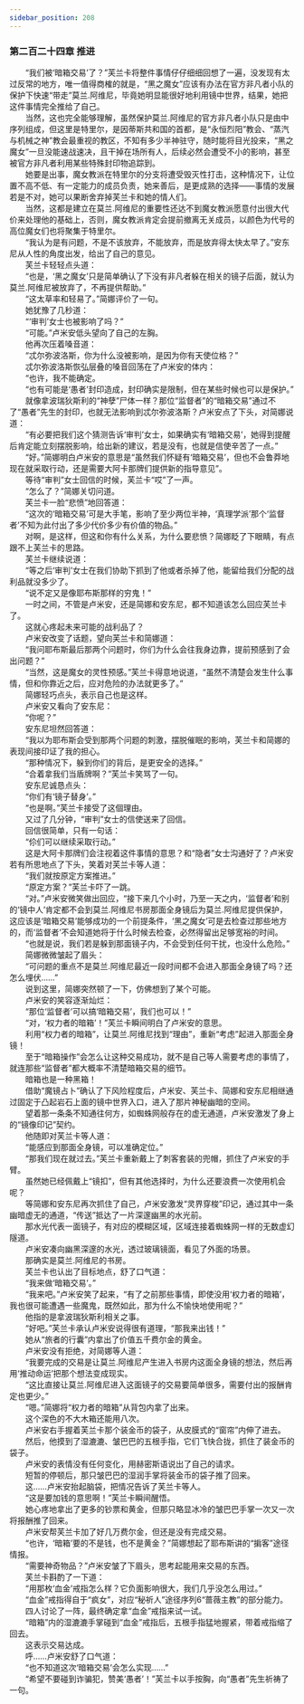 ```yaml
---
sidebar_position: 208
---
```

### 第二百二十四章 推进  


　　“我们被‘暗箱交易’了？”芙兰卡将整件事情仔仔细细回想了一遍，没发现有太过反常的地方，唯一值得商榷的就是，“黑之魔女”应该有办法在官方非凡者小队的保护下快速“带走”莫兰.阿维尼，毕竟她明显能很好地利用镜中世界，结果，她把这件事情完全推给了自己。  
　　当然，这也完全能够理解，虽然保护莫兰.阿维尼的官方非凡者小队只是由中序列组成，但这里是特里尔，是因蒂斯共和国的首都，是“永恒烈阳”教会、“蒸汽与机械之神”教会最重视的教区，不知有多少半神驻守，随时能将目光投来，“黑之魔女”一旦没能速战速决，且干掉在场所有人，后续必然会遭受不小的影响，甚至被官方非凡者利用某些特殊封印物追踪到。  
　　她要是出事，魔女教派在特里尔的分支将遭受毁灭性打击，这种情况下，让位置不高不低、有一定能力的成员负责，她来善后，是更成熟的选择——事情的发展若是不对，她可以果断舍弃掉芙兰卡和她的情人们。  
　　当然，这都是建立在莫兰.阿维尼的重要性还达不到魔女教派愿意付出很大代价来处理他的基础上，否则，魔女教派肯定会提前撤离无关成员，以颜色为代号的高位魔女们也将聚集于特里尔。  
　　“我认为是有问题，不是不该放弃，不能放弃，而是放弃得太快太早了。”安东尼从人性的角度出发，给出了自己的意见。  
　　芙兰卡轻轻点头道：  
　　“也是，‘黑之魔女’只是简单确认了下没有非凡者躲在相关的镜子后面，就认为莫兰.阿维尼被放弃了，不再提供帮助。”  
　　“这太草率和轻易了。”简娜评价了一句。  
　　她犹豫了几秒道：  
　　“‘审判’女士也被影响了吗？”  
　　“可能。”卢米安低头望向了自己的左胸。  
　　他再次压着嗓音道：  
　　“忒尔弥波洛斯，你为什么没被影响，是因为你有天使位格？”  
　　忒尔弥波洛斯恢弘层叠的嗓音回荡在了卢米安的体内：  
　　“也许，我不能确定。  
　　“也有可能是‘愚者’封印造成，封印确实是限制，但在某些时候也可以是保护。”  
　　就像拿波瑞狄斯利的“神孽”尸体一样？那位“监督者”的“暗箱交易”通过不了“愚者”先生的封印，也就无法影响到忒尔弥波洛斯？卢米安点了下头，对简娜说道：  
　　“有必要把我们这个猜测告诉‘审判’女士，如果确实有‘暗箱交易’，她得到提醒后肯定能立刻摆脱影响，给出新的建议，若是没有，也就是信使辛苦了一点。”  
　　“好。”简娜明白卢米安的意思是“虽然我们怀疑有‘暗箱交易’，但也不会鲁莽地现在就采取行动，还是需要大阿卡那牌们提供新的指导意见”。  
　　等待“审判”女士回信的时候，芙兰卡“哎”了一声。  
　　“怎么了？”简娜关切问道。  
　　芙兰卡一脸“悲愤”地回答道：  
　　“这次的‘暗箱交易’可是大手笔，影响了至少两位半神，‘真理学派’那个‘监督者’不知为此付出了多少代价多少有价值的物品。”  
　　对啊，是这样，但这和你有什么关系，为什么要悲愤？简娜眨了下眼睛，有点跟不上芙兰卡的思路。  
　　芙兰卡继续说道：  
　　“等之后‘审判’女士在我们协助下抓到了他或者杀掉了他，能留给我们分配的战利品就没多少了。  
　　“说不定又是像耶布斯那样的穷鬼！”  
　　一时之间，不管是卢米安，还是简娜和安东尼，都不知道该怎么回应芙兰卡了。  
　　这就心疼起未来可能的战利品了？  
　　卢米安改变了话题，望向芙兰卡和简娜道：  
　　“我问耶布斯最后那两个问题时，你们为什么会往我身边靠，提前预感到了会出问题？”  
　　“当然，这是魔女的灵性预感。”芙兰卡得意地说道，“虽然不清楚会发生什么事情，但和你靠近之后，应对危险的办法就更多了。”  
　　简娜轻巧点头，表示自己也是这样。  
　　卢米安又看向了安东尼：  
　　“你呢？”  
　　安东尼坦然回答道：  
　　“我以为耶布斯会受到那两个问题的刺激，摆脱催眠的影响，芙兰卡和简娜的表现间接印证了我的担心。  
　　“那种情况下，躲到你们的背后，是更安全的选择。”  
　　“合着拿我们当盾牌啊？”芙兰卡笑骂了一句。  
　　安东尼诚恳点头：  
　　“你们有‘镜子替身’。”  
　　“也是啊。”芙兰卡接受了这個理由。  
　　又过了几分钟，“审判”女士的信使送来了回信。  
　　回信很简单，只有一句话：  
　　“伱们可以继续采取行动。”  
　　这是大阿卡那牌们会注视着这件事情的意思？和“隐者”女士沟通好了？卢米安若有所思地点了下头，笑着对芙兰卡等人道：  
　　“我们就按原定方案推进。”  
　　“原定方案？”芙兰卡吓了一跳。  
　　“对。”卢米安微笑做出回应，“接下来几个小时，乃至一天之内，‘监督者’和别的‘镜中人’肯定都不会到莫兰.阿维尼书房那面全身镜后为莫兰.阿维尼提供保护，这应该是‘暗箱交易’能够成功的一个前提条件，‘黑之魔女’可是去检查过那些地方的，而‘监督者’不会知道她将于什么时候去检查，必然得留出足够宽裕的时间。  
　　“也就是说，我们若是躲到那面镜子内，不会受到任何干扰，也没什么危险。”  
　　简娜微微皱起了眉头：  
　　“可问题的重点不是莫兰.阿维尼最近一段时间都不会进入那面全身镜了吗？还怎么埋伏……”  
　　说到这里，简娜突然顿了一下，仿佛想到了某个可能。  
　　卢米安的笑容逐渐灿烂：  
　　“那位‘监督者’可以搞‘暗箱交易’，我们也可以！”  
　　“对，‘权力者的暗箱’！”芙兰卡瞬间明白了卢米安的意思。  
　　利用“权力者的暗箱”，让莫兰.阿维尼找到“理由”，重新“考虑”起进入那面全身镜！  
　　至于“暗箱操作”会怎么让这种交易成功，就不是自己等人需要考虑的事情了，就连那些“监督者”都大概率不清楚暗箱交易的细节。  
　　暗箱也是一种黑箱！  
　　借助“魔镜占卜”确认了下风险程度后，卢米安、芙兰卡、简娜和安东尼相继通过固定于凸起岩石上面的镜中世界入口，进入了那片神秘幽暗的空间。  
　　望着那一条条不知通往何方，如蜘蛛网般存在的虚无通道，卢米安激发了身上的“镜像印记”契约。  
　　他随即对芙兰卡等人道：  
　　“能感应到那面全身镜，可以准确定位。”  
　　“那我们现在就过去。”芙兰卡重新戴上了刺客套装的兜帽，抓住了卢米安的手臂。  
　　虽然她已经佩戴上“镜扣”，但有其他选择时，为什么还要浪费一次使用机会呢？  
　　等简娜和安东尼再次抓住了自己，卢米安激发“灵界穿梭”印记，通过其中一条幽暗虚无的通道，“传送”抵达了一片深邃幽黑的水光前。  
　　那水光代表一面镜子，有对应的模糊区域，区域连接着蜘蛛网一样的无数虚幻隧道。  
　　卢米安凑向幽黑深邃的水光，透过玻璃镜面，看见了外面的场景。  
　　那确实是莫兰.阿维尼的书房。  
　　芙兰卡也认出了目标地点，舒了口气道：  
　　“我来做‘暗箱交易’。”  
　　“我来吧。”卢米安笑了起来，“有了之前那些事情，即使没用‘权力者的暗箱’，我也很可能遭遇一些魔鬼，既然如此，那为什么不愉快地使用呢？”  
　　他指的是拿波瑞狄斯利相关之事。  
　　“好吧。”芙兰卡承认卢米安说得很有道理，“那我来出钱！”  
　　她从“旅者的行囊”内拿出了价值五千费尔金的黄金。  
　　卢米安没有拒绝，对简娜等人道：  
　　“我要完成的交易是让莫兰.阿维尼产生进入书房内这面全身镜的想法，然后再用‘推动命运’把那个想法变成现实。  
　　“这比直接让莫兰.阿维尼进入这面镜子的交易要简单很多，需要付出的报酬肯定也更少。”  
　　“嗯。”简娜将“权力者的暗箱”从背包内拿了出来。  
　　这个深色的不大木箱还能用八次。  
　　卢米安右手握着芙兰卡那个装金币的袋子，从皮膜式的“窗帘”内伸了进去。  
　　然后，他摸到了湿漉漉、皱巴巴的五根手指，它们飞快合拢，抓住了装金币的袋子。  
　　卢米安的表情没有任何变化，用赫密斯语说出了自己的请求。  
　　短暂的停顿后，那只皱巴巴的湿润手掌将装金币的袋子推了回来。  
　　这……卢米安抬起脑袋，把情况告诉了芙兰卡等人。  
　　“这是要加钱的意思啊！”芙兰卡瞬间醒悟。  
　　她心疼地拿出了更多的钞票和黄金，但那只略显冰冷的皱巴巴手掌一次又一次将报酬推了回来。  
　　卢米安帮芙兰卡加了好几万费尔金，但还是没有完成交易。  
　　“也许，‘暗箱’要的不是钱，也不是黄金？”简娜想起了耶布斯讲的“掮客”途径情报。  
　　“需要神奇物品？”卢米安皱了下眉头，思考起能用来交易的东西。  
　　芙兰卡斟酌了一下道：  
　　“用那枚‘血金’戒指怎么样？它负面影响很大，我们几乎没怎么用过。”  
　　“血金”戒指得自于“疯女”，对应“秘祈人”途径序列6“蔷薇主教”的部分能力。  
　　四人讨论了一阵，最终确定拿“血金”戒指来试一试。  
　　“暗箱”内的湿漉漉手掌碰到“血金”戒指后，五根手指猛地握紧，带着戒指缩了回去。  
　　这表示交易达成。  
　　呼……卢米安舒了口气道：  
　　“也不知道这次‘暗箱交易’会怎么实现……”  
　　“希望不要碰到诈骗犯，赞美‘愚者’！”芙兰卡以手按胸，向“愚者”先生祈祷了一句。  
